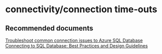 <properties
	pageTitle="connectivity/connection time-outs"
	description="connectivity/connection time-outs"
	service="microsoft.sql"
	resource="servers"
	authors="aashu"
	displayOrder=""
	selfHelpType="generic"
	supportTopicIds="31980412"
	resourceTags=""
	productPesIds="13491"
	cloudEnvironments="public"
/>

# connectivity/connection time-outs

## **Recommended documents**
[Troubleshoot common connection issues to Azure SQL Database](https://azure.microsoft.com/documentation/articles/sql-database-troubleshoot-common-connection-issues/)<br>
[Connecting to SQL Database: Best Practices and Design Guidelines](https://azure.microsoft.com/documentation/articles/sql-database-connect-central-recommendations)
